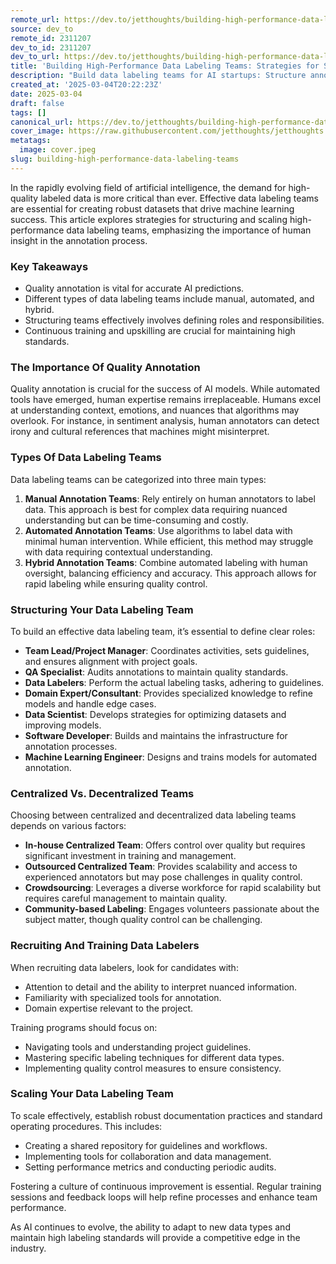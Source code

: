```yaml
---
remote_url: https://dev.to/jetthoughts/building-high-performance-data-labeling-teams-strategies-for-success-1ilf
source: dev_to
remote_id: 2311207
dev_to_id: 2311207
dev_to_url: https://dev.to/jetthoughts/building-high-performance-data-labeling-teams-strategies-for-success-1ilf
title: 'Building High-Performance Data Labeling Teams: Strategies for Success'
description: "Build data labeling teams for AI startups: Structure annotation operations, hire QA specialists, scale efficiently. Learn hybrid approaches, quality control, train labelers for ML success ✓"
created_at: '2025-03-04T20:22:23Z'
date: 2025-03-04
draft: false
tags: []
canonical_url: https://dev.to/jetthoughts/building-high-performance-data-labeling-teams-strategies-for-success-1ilf
cover_image: https://raw.githubusercontent.com/jetthoughts/jetthoughts.github.io/master/content/blog/building-high-performance-data-labeling-teams/cover.jpeg
metatags:
  image: cover.jpeg
slug: building-high-performance-data-labeling-teams
---
```

In the rapidly evolving field of artificial intelligence, the demand for high-quality labeled data is more critical than ever. Effective data labeling teams are essential for creating robust datasets that drive machine learning success. This article explores strategies for structuring and scaling high-performance data labeling teams, emphasizing the importance of human insight in the annotation process.

### Key Takeaways

*   Quality annotation is vital for accurate AI predictions.
*   Different types of data labeling teams include manual, automated, and hybrid.
*   Structuring teams effectively involves defining roles and responsibilities.
*   Continuous training and upskilling are crucial for maintaining high standards.

### The Importance Of Quality Annotation

Quality annotation is crucial for the success of AI models. While automated tools have emerged, human expertise remains irreplaceable. Humans excel at understanding context, emotions, and nuances that algorithms may overlook. For instance, in sentiment analysis, human annotators can detect irony and cultural references that machines might misinterpret.

### Types Of Data Labeling Teams

Data labeling teams can be categorized into three main types:

1.  **Manual Annotation Teams**: Rely entirely on human annotators to label data. This approach is best for complex data requiring nuanced understanding but can be time-consuming and costly.
2.  **Automated Annotation Teams**: Use algorithms to label data with minimal human intervention. While efficient, this method may struggle with data requiring contextual understanding.
3.  **Hybrid Annotation Teams**: Combine automated labeling with human oversight, balancing efficiency and accuracy. This approach allows for rapid labeling while ensuring quality control.

### Structuring Your Data Labeling Team

To build an effective data labeling team, it’s essential to define clear roles:

*   **Team Lead/Project Manager**: Coordinates activities, sets guidelines, and ensures alignment with project goals.
*   **QA Specialist**: Audits annotations to maintain quality standards.
*   **Data Labelers**: Perform the actual labeling tasks, adhering to guidelines.
*   **Domain Expert/Consultant**: Provides specialized knowledge to refine models and handle edge cases.
*   **Data Scientist**: Develops strategies for optimizing datasets and improving models.
*   **Software Developer**: Builds and maintains the infrastructure for annotation processes.
*   **Machine Learning Engineer**: Designs and trains models for automated annotation.

### Centralized Vs. Decentralized Teams

Choosing between centralized and decentralized data labeling teams depends on various factors:

*   **In-house Centralized Team**: Offers control over quality but requires significant investment in training and management.
*   **Outsourced Centralized Team**: Provides scalability and access to experienced annotators but may pose challenges in quality control.
*   **Crowdsourcing**: Leverages a diverse workforce for rapid scalability but requires careful management to maintain quality.
*   **Community-based Labeling**: Engages volunteers passionate about the subject matter, though quality control can be challenging.

### Recruiting And Training Data Labelers

When recruiting data labelers, look for candidates with:

*   Attention to detail and the ability to interpret nuanced information.
*   Familiarity with specialized tools for annotation.
*   Domain expertise relevant to the project.

Training programs should focus on:

*   Navigating tools and understanding project guidelines.
*   Mastering specific labeling techniques for different data types.
*   Implementing quality control measures to ensure consistency.

### Scaling Your Data Labeling Team

To scale effectively, establish robust documentation practices and standard operating procedures. This includes:

*   Creating a shared repository for guidelines and workflows.
*   Implementing tools for collaboration and data management.
*   Setting performance metrics and conducting periodic audits.

Fostering a culture of continuous improvement is essential. Regular training sessions and feedback loops will help refine processes and enhance team performance.

As AI continues to evolve, the ability to adapt to new data types and maintain high labeling standards will provide a competitive edge in the industry.
